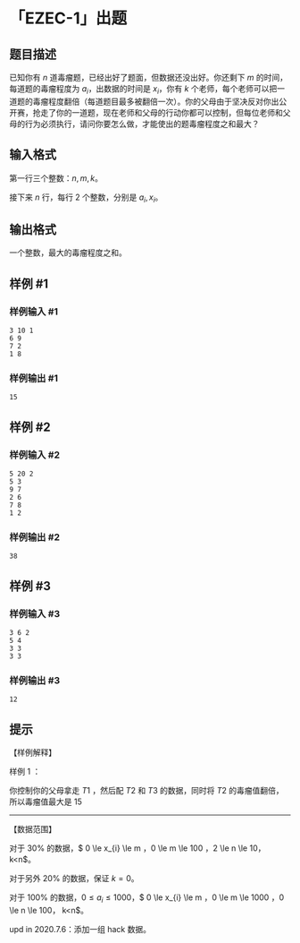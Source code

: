 # 「EZEC-1」出题

## 题目描述

已知你有 $n$ 道毒瘤题，已经出好了题面，但数据还没出好。你还剩下 $m$ 的时间，每道题的毒瘤程度为 $a_{i}$，出数据的时间是 $x_{i}$，你有 $k$ 个老师，每个老师可以把一道题的毒瘤程度翻倍（每道题目最多被翻倍一次）。你的父母由于坚决反对你出公开赛，抢走了你的一道题，现在老师和父母的行动你都可以控制，但每位老师和父母的行为必须执行，请问你要怎么做，才能使出的题毒瘤程度之和最大？

## 输入格式

第一行三个整数：$n,m,k$。

接下来 $n$ 行，每行 $2$ 个整数，分别是 $a_{i},x_{i}$。

## 输出格式

一个整数，最大的毒瘤程度之和。

## 样例 #1

### 样例输入 #1
```
3 10 1
6 9
7 2
1 8
```

### 样例输出 #1

```
15
```

## 样例 #2

### 样例输入 #2
```
5 20 2
5 3 
9 7
2 6
7 8
1 2
```

### 样例输出 #2

```
38
```

## 样例 #3

### 样例输入 #3
```
3 6 2
5 4
3 3
3 3
```

### 样例输出 #3

```
12
```

## 提示

【样例解释】

样例 $1$ ：

你控制你的父母拿走 $T1$ ，然后配 $T2$ 和 $T3$ 的数据，同时将 $T2$ 的毒瘤值翻倍，所以毒瘤值最大是 $15$

------------

【数据范围】

对于 $30\%$ 的数据，$ 0 \le x_{i} \le m $，$0 \le m \le 100 $，$2 \le n \le 10$，$ k<n$。

对于另外 $20\%$ 的数据，保证 $k=0$。

对于 $100\%$ 的数据，$0 \le a_{i} \le 1000$，$ 0 \le x_{i} \le m $，$0 \le m \le 1000 $，$0 \le n \le 100$，$ k<n$。

upd in 2020.7.6：添加一组 hack 数据。
